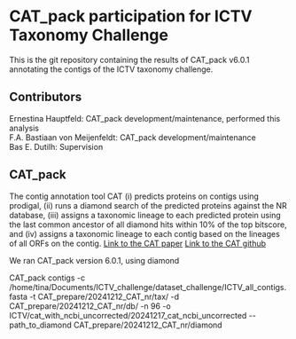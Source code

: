 # CAT_pack participation for ICTV Taxonomy Challenge

This is the git repository containing the results of CAT_pack v6.0.1 annotating the contigs of the ICTV taxonomy challenge.

## Contributors
Ernestina Hauptfeld: CAT_pack development/maintenance, performed this analysis  
F.A. Bastiaan von Meijenfeldt: CAT_pack development/maintenance  
Bas E. Dutilh: Supervision  

## CAT_pack
The contig annotation tool CAT (i) predicts proteins on contigs using prodigal, (ii) runs a diamond search of the predicted proteins against the NR database, (iii) assigns a taxonomic lineage to each predicted protein using the last common ancestor of all diamond hits within 10% of the top bitscore, and (iv) assigns a taxonomic lineage to each contig based on the lineages of all ORFs on the contig.
[Link to the CAT paper](https://genomebiology.biomedcentral.com/articles/10.1186/s13059-019-1817-x)
[Link to the CAT github](https://github.com/MGXlab/CAT_pack)

We ran CAT_pack version 6.0.1, using diamond

CAT_pack contigs -c /home/tina/Documents/ICTV_challenge/dataset_challenge/ICTV_all_contigs.fasta -t CAT_prepare/20241212_CAT_nr/tax/ -d CAT_prepare/20241212_CAT_nr/db/ -n 96 -o ICTV/cat_with_ncbi_uncorrected/20241217_cat_ncbi_uncorrected --path_to_diamond CAT_prepare/20241212_CAT_nr/diamond
